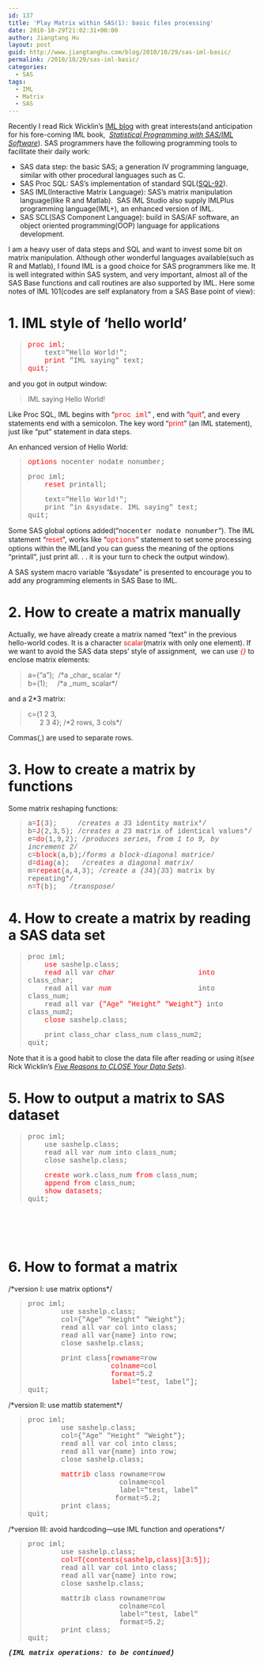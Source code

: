 ```yaml
---
id: 137
title: 'Play Matrix within SAS(1): basic files processing'
date: 2010-10-29T21:02:31+00:00
author: Jiangtang Hu
layout: post
guid: http://www.jiangtanghu.com/blog/2010/10/29/sas-iml-basic/
permalink: /2010/10/29/sas-iml-basic/
categories:
  - SAS
tags:
  - IML
  - Matrix
  - SAS
---
```

Recently I read Rick Wicklin’s [IML blog](http://blogs.sas.com/iml/index.php) with great interests(and anticipation for his fore-coming IML book,&#160; _[Statistical Programming with SAS/IML Software](http://support.sas.com/publishing/authors/wicklin.html)_). SAS programmers have the following programming tools to facilitate their daily work:

  * SAS data step: the basic SAS; a generation IV programming language, similar with other procedural languages such as C. 
  * SAS Proc SQL: SAS’s implementation of standard SQL([SQL-92](http://en.wikipedia.org/wiki/SQL-92)). 
  * SAS IML(Interactive Matrix Language): SAS’s matrix manipulation language(like R and Matlab).&#160; SAS IML Studio also supply IMLPlus programming language(IML+), an enhanced version of IML. 
  * SAS SCL(SAS Component Language): build in SAS/AF software, an object oriented programming(OOP) language for applications development. 

I am a heavy user of data steps and SQL and want to invest some bit on matrix manipulation. Although other wonderful languages available(such as R and Matlab), I found IML is a good choice for SAS programmers like me. It is well integrated within SAS system, and very important, almost all of the SAS Base functions and call routines are also supported by IML. Here some notes of IML 101(codes are self explanatory from a SAS Base point of view):

# **1. IML style of ‘hello world’** 

> <font face="Courier New"><font color="#ff0000">proc iml</font>; <br />&#160;&#160;&#160; text="Hello World!"; <br />&#160;&#160;&#160; <font color="#ff0000">print</font> "IML saying" text; <br /><font color="#ff0000">quit</font>;</font>

and you got in output window:

> IML saying Hello World!

Like Proc SQL, IML begins with “<font face="Courier New"><font color="#ff0000">proc iml</font></font>” , end with ”<font color="#ff0000">quit</font>”, and every statements end with a semicolon. The key word “<font color="#ff0000">print</font>” (an IML statement), just like “put” statement in data steps.

An enhanced version of Hello World: 

> <font face="Courier New"><font color="#ff0000">options </font>nocenter nodate nonumber; </font>
> 
> <font face="Courier New">proc iml; <br />&#160;&#160;&#160; <font color="#ff0000">reset</font> printall; </font>
> 
> <font face="Courier New">&#160;&#160;&#160; text="Hello World!"; <br />&#160;&#160;&#160; print "in &sysdate. IML saying" text; <br />quit;</font>

Some SAS global options added(“<font face="Courier New">nocenter nodate nonumber</font>”). The IML statement “<font color="#ff0000">reset</font>", works like “<font face="Courier New"><font color="#ff0000">options</font></font>” statement to set some processing options within the IML(and you can guess the meaning of the options “printall”, just print all. . . it is your turn to check the output window).

A SAS system macro variable “&sysdate” is presented to encourage you to add any programming elements in SAS Base to IML. 

# **2. How to create a matrix manually**

Actually, we have already create a matrix named “text” in the previous hello-world codes. It is a character <font color="#ff0000">scalar</font>(matrix with only one element). If we want to avoid the SAS data steps’ style of assignment,&#160; we can use <font color="#ff0000"><em>{}</em></font> to enclose matrix elements:

> a={“a”};&#160; /\*a \_char\_ scalar \*/   
> b={1};&#160;&#160;&#160;&#160; /\*a \_num\_ scalar\*/

and a 2*3 matrix:

> c={1 2 3<font color="#ff0000">, <br /></font>&#160;&#160;&#160;&#160;&#160; 2 3 4}; /\*2 rows, 3 cols\*/

Commas(<font color="#ff0000">,</font>) are used to separate rows.

# 3. How to create a matrix by functions

Some matrix reshaping functions:

> <font face="Courier New">a=<font color="#ff0000">I</font>(3);&#160;&#160;&#160;&#160; /*creates a 3*3 identity matrix*/ <br />b=<font color="#ff0000">J</font>(2,3,5); /*creates a 2*3 matrix of identical values*/ <br />e=<font color="#ff0000">do</font>(1,9,2); /*produces series, from 1 to 9, by increment 2*/ <br />c=<font color="#ff0000">block</font>(a,b);/*forms a block-diagonal matrice*/ <br />d=<font color="#ff0000">diag</font>(a);&#160;&#160; /*creates a diagonal matrix*/ <br />m=<font color="#ff0000">repeat</font>(a,4,3); /*create a (3*4)*(3*3) matrix by repeating*/ <br />n=<font color="#ff0000">T</font>(b);&#160;&#160; /*transpose*/</font>

# 4. How to create a matrix by reading a SAS data set

> <font face="Courier New">proc iml; <br />&#160;&#160;&#160; <font color="#ff0000">use</font> sashelp.class; <br />&#160;&#160;&#160; <font color="#ff0000">read</font> all var <font color="#ff0000">_char_</font>&#160;&#160;&#160;&#160;&#160;&#160;&#160;&#160;&#160;&#160;&#160;&#160;&#160;&#160;&#160;&#160;&#160;&#160;&#160; <font color="#ff0000">into</font> class_char; <br />&#160;&#160;&#160; read all var <font color="#ff0000">_num_</font>&#160;&#160;&#160;&#160;&#160;&#160;&#160;&#160;&#160;&#160;&#160;&#160;&#160;&#160;&#160;&#160;&#160;&#160;&#160;&#160; into class_num; <br />&#160;&#160;&#160; read all var <font color="#ff0000">{"Age" "Height" "Weight"}</font> into class_num2; <br />&#160;&#160;&#160; <font color="#ff0000">close</font> sashelp.class; </font>
> 
> <font face="Courier New">&#160;&#160;&#160; print class_char class_num class_num2; <br />quit;</font>

Note that it is a good habit to close the data file after reading or using it(_see_ Rick Wicklin’s _[Five Reasons to CLOSE Your Data Sets](http://blogs.sas.com/iml/index.php?/archives/8-Five-Reasons-to-CLOSE-Your-Data-Sets.html)_).

# 5. How to output a matrix to SAS dataset

> <font face="Courier New">proc iml; <br />&#160;&#160;&#160; use sashelp.class; <br />&#160;&#160;&#160; read all var _num_ into class_num; <br />&#160;&#160;&#160; close sashelp.class; </font>
> 
> <font face="Courier New">&#160;&#160;&#160; <font color="#ff0000">create</font> work.class_num <font color="#ff0000">from</font> class_num; <br />&#160;&#160;&#160; <font color="#ff0000">append</font> <font color="#ff0000">from</font> class_num; <br />&#160;&#160;&#160; <font color="#ff0000">show datasets</font>; <br />quit;</font>

# &#160;

# 6. How to format a matrix

/\*version I: use matrix options\*/

> <font face="Courier New">proc iml; <br />&#160;&#160;&#160;&#160;&#160;&#160;&#160; use sashelp.class; <br />&#160;&#160;&#160;&#160;&#160;&#160;&#160; col={"Age" "Height" "Weight"}; <br />&#160;&#160;&#160;&#160;&#160;&#160;&#160; read all var col into class; <br />&#160;&#160;&#160;&#160;&#160;&#160;&#160; read all var{name} into row; <br />&#160;&#160;&#160;&#160;&#160;&#160;&#160; close sashelp.class; </font>
> 
> <font face="Courier New">&#160;&#160;&#160;&#160;&#160;&#160;&#160; print class[<font color="#ff0000">rowname</font>=row <br />&#160;&#160;&#160;&#160;&#160;&#160;&#160;&#160;&#160;&#160;&#160;&#160;&#160;&#160;&#160;&#160;&#160;&#160;&#160; <font color="#ff0000">colname</font>=col <br />&#160;&#160;&#160;&#160;&#160;&#160;&#160;&#160;&#160;&#160;&#160;&#160;&#160;&#160;&#160;&#160;&#160;&#160;&#160; <font color="#ff0000">format</font>=5.2 <br />&#160;&#160;&#160;&#160;&#160;&#160;&#160;&#160;&#160;&#160;&#160;&#160;&#160;&#160;&#160;&#160;&#160;&#160;&#160; <font color="#ff0000">label</font>="test, label"]; <br />quit;</font> 

/\*version II: use mattib statement\*/

> <font face="Courier New">proc iml; <br />&#160;&#160;&#160;&#160;&#160;&#160;&#160; use sashelp.class; <br />&#160;&#160;&#160;&#160;&#160;&#160;&#160; col={"Age" "Height" "Weight"}; <br />&#160;&#160;&#160;&#160;&#160;&#160;&#160; read all var col into class; <br />&#160;&#160;&#160;&#160;&#160;&#160;&#160; read all var{name} into row; <br />&#160;&#160;&#160;&#160;&#160;&#160;&#160; close sashelp.class; </font>
> 
> <font face="Courier New">&#160;&#160;&#160;&#160;&#160;&#160;&#160; <font color="#ff0000">mattrib</font> class rowname=row <br />&#160;&#160;&#160;&#160;&#160;&#160;&#160;&#160;&#160;&#160;&#160;&#160;&#160;&#160;&#160;&#160;&#160;&#160;&#160;&#160;&#160; colname=col <br />&#160;&#160;&#160;&#160;&#160;&#160;&#160;&#160;&#160;&#160;&#160;&#160;&#160;&#160;&#160;&#160;&#160;&#160;&#160;&#160;&#160; label="test, label" <br />&#160;&#160;&#160;&#160;&#160;&#160;&#160;&#160;&#160;&#160;&#160;&#160;&#160;&#160;&#160;&#160;&#160;&#160;&#160;&#160; format=5.2; <br />&#160;&#160;&#160;&#160;&#160;&#160;&#160; print class; <br />quit;</font> 

/\*version III: avoid hardcoding—use IML function and operations\*/

> <font face="Courier New">proc iml; <br />&#160;&#160;&#160;&#160;&#160;&#160;&#160; use sashelp.class; <br />&#160;&#160;&#160;&#160;&#160;&#160;&#160; <font color="#ff0000">col=T(contents(sashelp,class)[3:5]);</font> <br />&#160;&#160;&#160;&#160;&#160;&#160;&#160; read all var col into class; <br />&#160;&#160;&#160;&#160;&#160;&#160;&#160; read all var{name} into row; <br />&#160;&#160;&#160;&#160;&#160;&#160;&#160; close sashelp.class; </font>
> 
> <font face="Courier New">&#160;&#160;&#160;&#160;&#160;&#160;&#160; mattrib class rowname=row <br />&#160;&#160;&#160;&#160;&#160;&#160;&#160;&#160;&#160;&#160;&#160;&#160;&#160;&#160;&#160;&#160;&#160;&#160;&#160;&#160;&#160; colname=col <br />&#160;&#160;&#160;&#160;&#160;&#160;&#160;&#160;&#160;&#160;&#160;&#160;&#160;&#160;&#160;&#160;&#160;&#160;&#160;&#160;&#160; label="test, label" <br />&#160;&#160;&#160;&#160;&#160;&#160;&#160;&#160;&#160;&#160;&#160;&#160;&#160;&#160;&#160;&#160;&#160;&#160;&#160;&#160;&#160; format=5.2; <br />&#160;&#160;&#160;&#160;&#160;&#160;&#160; print class; <br />quit;</font>

<font face="Courier New"><em><strong>(IML matrix operations: to be continued)</strong></em></font>